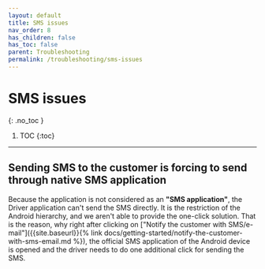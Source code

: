 ```yaml
---
layout: default
title: SMS issues
nav_order: 8
has_children: false
has_toc: false
parent: Troubleshooting
permalink: /troubleshooting/sms-issues
---
```


# SMS issues
{: .no_toc }

1. TOC
{:toc}

---

## Sending SMS to the customer is forcing to send through native SMS application
Because the application is not considered as an **"SMS application"**, the Driver application can't send the SMS directly. It is the restriction of the Android hierarchy, and we aren't able to provide the one-click solution. That is the reason, why right after clicking on ["Notify the customer with SMS/e-mail"]({{site.baseurl}}{% link docs/getting-started/notify-the-customer-with-sms-email.md %}), the official SMS application of the Android device is opened and the driver needs to do one additional click for sending the SMS.